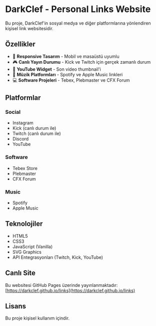 # DarkClef - Personal Links Website

Bu proje, DarkClef'in sosyal medya ve diğer platformlarına yönlendiren kişisel link websitesidir.

## Özellikler

- 📱 **Responsive Tasarım** - Mobil ve masaüstü uyumlu
- 🎮 **Canlı Yayın Durumu** - Kick ve Twitch için gerçek zamanlı durum
- 🎥 **YouTube Widget** - Son video thumbnail'i
- 🎵 **Müzik Platformları** - Spotify ve Apple Music linkleri
- 💻 **Software Projeleri** - Tebex, Plebmaster ve CFX Forum

## Platformlar

### Social
- Instagram
- Kick (canlı durum ile)
- Twitch (canlı durum ile)
- Discord
- YouTube

### Software
- Tebex Store
- Plebmaster
- CFX Forum

### Music
- Spotify
- Apple Music

## Teknolojiler

- HTML5
- CSS3
- JavaScript (Vanilla)
- SVG Graphics
- API Entegrasyonları (Twitch, Kick, YouTube)

## Canlı Site

Bu websitesi GitHub Pages üzerinde yayınlanmaktadır: [https://darkclef.github.io/links](https://darkclef.github.io/links)

## Lisans

Bu proje kişisel kullanım içindir.